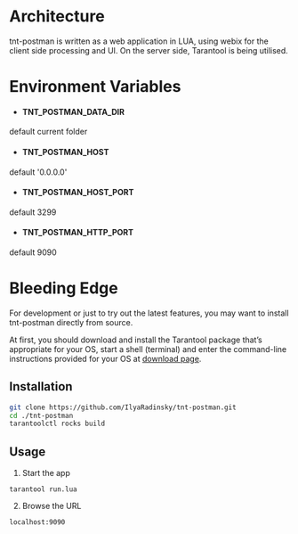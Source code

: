 # Architecture
tnt-postman is written as a web application in LUA, using webix for the client side processing and UI. On the server side, Tarantool is being utilised.
# Environment Variables
- #### TNT_POSTMAN_DATA_DIR
default current folder
- #### TNT_POSTMAN_HOST
default '0.0.0.0'
- #### TNT_POSTMAN_HOST_PORT
default 3299
- #### TNT_POSTMAN_HTTP_PORT
default 9090
# Bleeding Edge
For development or just to try out the latest features, you may want to install tnt-postman directly from source.

At first, you should download and install the Tarantool package that’s appropriate for your OS, start a shell (terminal) and enter the command-line instructions provided for your OS at [download page](http://tarantool.org/download.html).
## Installation
```bash
git clone https://github.com/IlyaRadinsky/tnt-postman.git
cd ./tnt-postman
tarantoolctl rocks build
```
## Usage
1. Start the app
```
tarantool run.lua
```
2. Browse the URL
```
localhost:9090
```
